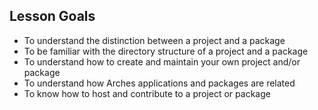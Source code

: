 ## Lesson Goals

- To understand the distinction between a project and a package
- To be familiar with the directory structure of a project and a package
- To understand how to create and maintain your own project and/or package
- To understand how Arches applications and packages are related
- To know how to host and contribute to a project or package
